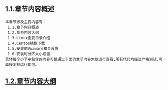 
## 1.1.章节内容概述
    本章节涉及主要内容有：
     1.1.章节内容概述
     1.2.章节内容大纲
     1.3.Linux重要目录介绍
     1.4.Centos镜像下载
     1.5.安装前Vmaware相关设置
     1.6.安装时分区大小设置
	具体每个小节中包含的内容可使通过下面的章节内容大纲进行查看,所有代码均经过严格测试,可直接复制运行即可。

## <a href="/enhance/markmap/environment/centos/centos7/chapter/centos7-outline5-chapter1.html" target="_blank">1.2.章节内容大纲</a>

<Markmap localtion="/enhance/markmap/environment/centos/centos7/chapter/centos7-outline5-chapter1.html" height="500rem"/>


